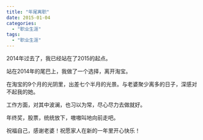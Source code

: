 ```yaml
---
title: "年尾离职"
date: 2015-01-04
categories:
  - "职业生涯"
tags:
  - "职业生涯"
---
```

<!--more-->

2014年过去了，我已经站在了2015的起点。

站在2014年的尾巴上，我做了一个选择，离开淘宝。

<!--more-->

在淘宝的9个月的光阴里，出差七个半月的光景。与老婆聚少离多的日子，深感对不起我的她。

工作方面，对其中波澜，也习以为常，尽心尽力去做就好。

年终奖，股票，统统放下，嗷嗷叫地向前走吧。

祝福自己，感谢老婆！祝愿家人在新的一年里开心快乐！




